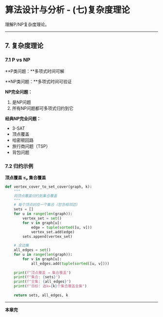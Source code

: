 # 算法设计与分析 - (七)复杂度理论

理解P/NP复杂度理论。

---

## 7. 复杂度理论

### 7.1 P vs NP

**P类问题：**多项式时间可解

**NP类问题：**多项式时间可验证

**NP完全问题：**
1. 是NP问题
2. 所有NP问题都可多项式归约到它

**经典NP完全问题：**
- 3-SAT
- 顶点覆盖
- 哈密顿回路
- 旅行商问题（TSP）
- 背包问题

### 7.2 归约示例

**顶点覆盖 ≤ₚ 集合覆盖**

```python
def vertex_cover_to_set_cover(graph, k):
    """
    将顶点覆盖归约到集合覆盖
    """
    # 每个顶点对应一个集合（包含相邻边）
    sets = []
    for u in range(len(graph)):
        vertex_set = set()
        for v in graph[u]:
            edge = tuple(sorted([u, v]))
            vertex_set.add(edge)
        sets.append(vertex_set)
    
    # 全边集
    all_edges = set()
    for u in range(len(graph)):
        for v in graph[u]:
            all_edges.add(tuple(sorted([u, v])))
    
    print(f"顶点覆盖 → 集合覆盖")
    print(f"集合: {sets}")
    print(f"全集: {all_edges}")
    print(f"目标: 选k={k}个集合覆盖全集")
    
    return sets, all_edges, k
```

---

**本章完**
